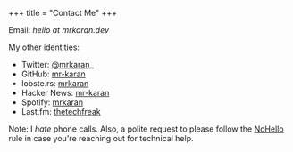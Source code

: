 +++
title = "Contact Me"
+++

Email: _hello at mrkaran.dev_

My other identities:

*   Twitter: [@mrkaran_](https://twitter.com/mrkaran_?ref=mrkaran.dev)
*   GitHub: [mr-karan](https://github.com/mr-karan/?ref=mrkaran.dev)
*   lobste.rs: [mrkaran](https://lobste.rs/u/mrkaran?ref=mrkaran.dev)
*   Hacker News: [mr-karan](https://news.ycombinator.com/user?id=mr-karan&ref=mrkaran.dev)
*   Spotify: [mrkaran](https://open.spotify.com/user/by65xibwjk397nylngkdtarjn?ref=mrkaran.dev)
*   Last.fm: [thetechfreak](https://www.last.fm/user/thetechfreak?ref=mrkaran.dev)

Note: I _hate_ phone calls. Also, a polite request to please follow the [NoHello](https://www.nohello.com/2013/01/please-dont-say-just-hello-in-chat.html?m=1&ref=mrkaran.dev) rule in case you're reaching out for technical help.
